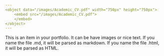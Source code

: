 ```yaml
---
<object data="/images/Academic_CV.pdf" width="750px" height="750px">
    <embed src="/images/Academic_CV.pdf">
    </embed>
</object>
---
```


This is an item in your portfolio. It can be have images or nice text. If you name the file .md, it will be parsed as markdown. If you name the file .html, it will be parsed as HTML. 
